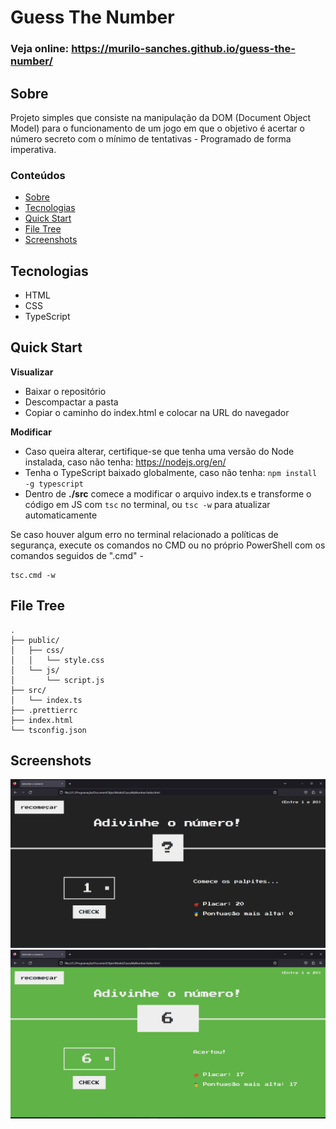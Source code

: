 # Guess The Number

### Veja online: https://murilo-sanches.github.io/guess-the-number/

## Sobre
Projeto simples que consiste na manipulação da DOM (Document Object Model) para o funcionamento de um jogo em que o objetivo é acertar o número secreto com o mínimo de tentativas - Programado de forma imperativa.

### Conteúdos  
* [Sobre](#sobre)  
* [Tecnologias](#tecnologias)  
* [Quick Start](#quick-start)  
* [File Tree](#file-tree)  
* [Screenshots](#screenshots) 

## Tecnologias
* HTML
* CSS
* TypeScript

## Quick Start
**Visualizar**
* Baixar o repositório
* Descompactar a pasta
* Copiar o caminho do index.html e colocar na URL do navegador

**Modificar**
* Caso queira alterar, certifique-se que tenha uma versão do Node instalada, caso não tenha: https://nodejs.org/en/
* Tenha o TypeScript baixado globalmente, caso não tenha: `npm install -g typescript`
* Dentro de **./src** comece a modificar o arquivo index.ts e transforme o código em JS com `tsc` no terminal, ou `tsc -w` para atualizar automaticamente

Se caso houver algum erro no terminal relacionado a políticas de segurança, execute os comandos no CMD ou no próprio PowerShell com os comandos seguidos de 
".cmd" - 
```
tsc.cmd -w
```

## File Tree
```
.
├── public/
│   ├── css/
│   │   └── style.css
│   └── js/
│       └── script.js
├── src/
│   └── index.ts
├── .prettierrc
├── index.html
└── tsconfig.json
```

## Screenshots
!["aguardando o acerto screenshot"](.github/guessTheNumber1.png)
!["número certo screenshot"](.github/guessTheNumber2.png)
